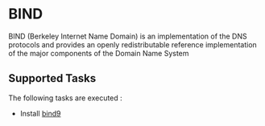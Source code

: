 BIND
====

BIND (Berkeley Internet Name Domain) is an implementation of the DNS protocols and provides an openly redistributable reference implementation of the major components of the Domain Name System

Supported Tasks
-----------------

The following tasks are executed :

  - Install [bind9](http://www.bind9.net/)
  